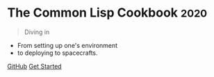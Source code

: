 # The Common Lisp Cookbook <small>2020</small>

> Diving in

- From setting up one's environment
- to deploying to spacecrafts.

[GitHub](https://github.com/LispCookbook/cl-cookbook/)
[Get Started](#content)